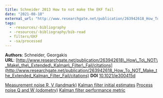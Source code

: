 ```yaml
---
title: Schneider 2013 How to not make the EKF fail
date: "2021-08-18"
external_url: "http://www.researchgate.net/publication/263942618_How_To_NOT_Make_the_Extended_Kalman_Filter_Fail/citations"
tags:
  - -resources/-bibliography
  - -resources/-bibliography/bib-read
  - filters/EKF
  - -sa/processed
---
```


**Authors**: Schneider, Georgakis
**URL**: [http://www.researchgate.net/publication/263942618\_How\_To\_NOT\_Make\_the\_Extended\_Kalman\_Filter\_Fail/citations](http://www.researchgate.net/publication/263942618_How_To_NOT_Make_the_Extended_Kalman_Filter_Fail/citations)
**DOI** [10.1021/ie300415d](http://dx.doi.org/10.1021/ie300415d)

[Measurement noise R, V (landmark)](measurement-noise-r,-v-(landmark).md)
[Kalman filter initial estimates](kalman-filter-initial-estimates.md)
[Process noise Q and W (odometry)](process-noise-q-and-w-(odometry).md)
[Kalman filter performance metric](kalman-filter-performance-metric.md)

